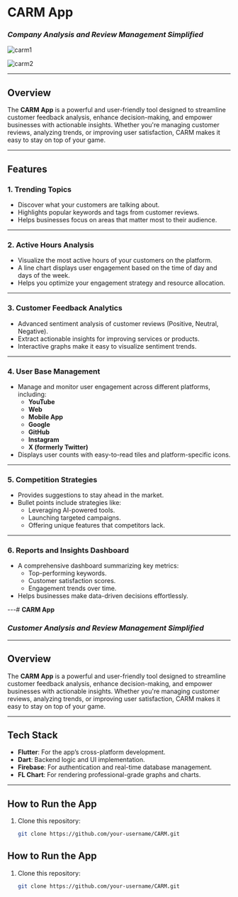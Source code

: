 # **CARM App**  
### *Company Analysis and Review Management Simplified*

![carm1](https://github.com/user-attachments/assets/f6ec7c33-bfd8-4506-9b41-ff89ea97181e)

![carm2](https://github.com/user-attachments/assets/ec36d4d8-87fe-43b5-9d79-563837c1c7ff)

---

## **Overview**  
The **CARM App** is a powerful and user-friendly tool designed to streamline customer feedback analysis, enhance decision-making, and empower businesses with actionable insights. Whether you're managing customer reviews, analyzing trends, or improving user satisfaction, CARM makes it easy to stay on top of your game.  

---

## **Features**  

### **1. Trending Topics**  
- Discover what your customers are talking about.  
- Highlights popular keywords and tags from customer reviews.  
- Helps businesses focus on areas that matter most to their audience.   

---

### **2. Active Hours Analysis**  
- Visualize the most active hours of your customers on the platform.  
- A line chart displays user engagement based on the time of day and days of the week.  
- Helps you optimize your engagement strategy and resource allocation.  

---

### **3. Customer Feedback Analytics**  
- Advanced sentiment analysis of customer reviews (Positive, Neutral, Negative).  
- Extract actionable insights for improving services or products.  
- Interactive graphs make it easy to visualize sentiment trends.  
 

---

### **4. User Base Management**  
- Manage and monitor user engagement across different platforms, including:  
  - **YouTube**  
  - **Web**  
  - **Mobile App**  
  - **Google**  
  - **GitHub**  
  - **Instagram**  
  - **X (formerly Twitter)**  
- Displays user counts with easy-to-read tiles and platform-specific icons.   

---

### **5. Competition Strategies**  
- Provides suggestions to stay ahead in the market.  
- Bullet points include strategies like:  
  - Leveraging AI-powered tools.  
  - Launching targeted campaigns.  
  - Offering unique features that competitors lack.  


---

### **6. Reports and Insights Dashboard**  
- A comprehensive dashboard summarizing key metrics:  
  - Top-performing keywords.  
  - Customer satisfaction scores.  
  - Engagement trends over time.  
- Helps businesses make data-driven decisions effortlessly.    

---# **CARM App**  
### *Customer Analysis and Review Management Simplified*

---

## **Overview**  
The **CARM App** is a powerful and user-friendly tool designed to streamline customer feedback analysis, enhance decision-making, and empower businesses with actionable insights. Whether you're managing customer reviews, analyzing trends, or improving user satisfaction, CARM makes it easy to stay on top of your game.  

---

## **Tech Stack**  
- **Flutter**: For the app’s cross-platform development.  
- **Dart**: Backend logic and UI implementation.  
- **Firebase**: For authentication and real-time database management.  
- **FL Chart**: For rendering professional-grade graphs and charts.  

---

## **How to Run the App**  
1. Clone this repository:  
   ```bash
   git clone https://github.com/your-username/CARM.git

## **How to Run the App**  
1. Clone this repository:  
   ```bash
   git clone https://github.com/your-username/CARM.git
